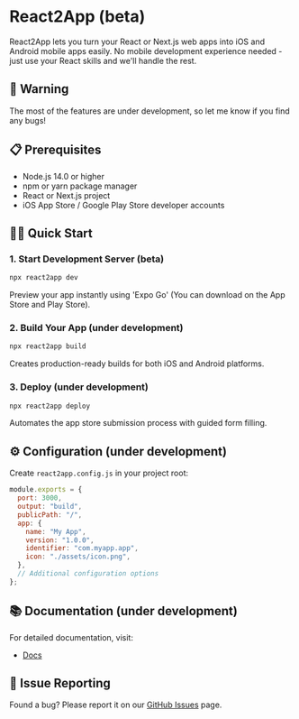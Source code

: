 # React2App (beta)

React2App lets you turn your React or Next.js web apps into iOS and Android mobile apps easily.
No mobile development experience needed - just use your React skills and we'll handle the rest.

## 🚧 Warning

The most of the features are under development, so let me know if you find any bugs!

## 📋 Prerequisites

- Node.js 14.0 or higher
- npm or yarn package manager
- React or Next.js project
- iOS App Store / Google Play Store developer accounts

## 🏃‍♂️ Quick Start

### 1. Start Development Server (beta)

```bash
npx react2app dev
```

Preview your app instantly using 'Expo Go' (You can download on the App Store and Play Store).

### 2. Build Your App (under development)

```bash
npx react2app build
```

Creates production-ready builds for both iOS and Android platforms.

### 3. Deploy (under development)

```bash
npx react2app deploy
```

Automates the app store submission process with guided form filling.

## ⚙️ Configuration (under development)

Create `react2app.config.js` in your project root:

```javascript
module.exports = {
  port: 3000,
  output: "build",
  publicPath: "/",
  app: {
    name: "My App",
    version: "1.0.0",
    identifier: "com.myapp.app",
    icon: "./assets/icon.png",
  },
  // Additional configuration options
};
```

## 📚 Documentation (under development)

For detailed documentation, visit:

- [Docs](https://react2app.com/docs)

## 🐛 Issue Reporting

Found a bug? Please report it on our [GitHub Issues](https://github.com/kyleqiq/react2app/issues) page.
